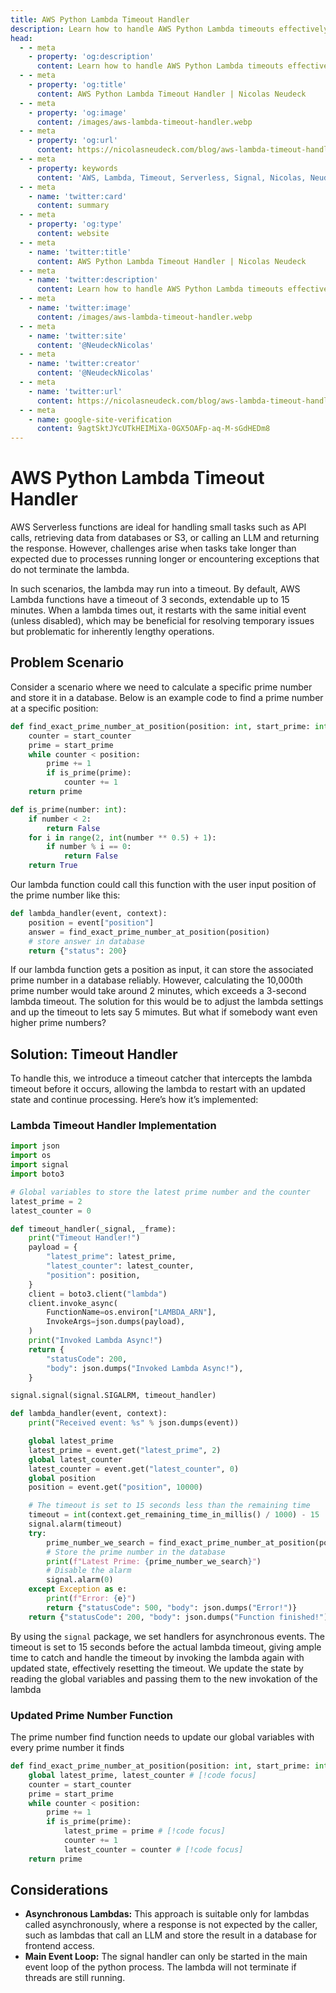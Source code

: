 ```yaml
---
title: AWS Python Lambda Timeout Handler
description: Learn how to handle AWS Python Lambda timeouts effectively using a timeout handler to manage long-running processes and ensure seamless execution, even past the 15-minute limit.
head:
  - - meta
    - property: 'og:description'
      content: Learn how to handle AWS Python Lambda timeouts effectively using a timeout handler to manage long-running processes and ensure seamless execution, even past the 15-minute limit.
  - - meta
    - property: 'og:title'
      content: AWS Python Lambda Timeout Handler | Nicolas Neudeck
  - - meta
    - property: 'og:image'
      content: /images/aws-lambda-timeout-handler.webp
  - - meta
    - property: 'og:url'
      content: https://nicolasneudeck.com/blog/aws-lambda-timeout-handler
  - - meta
    - property: keywords
      content: 'AWS, Lambda, Timeout, Serverless, Signal, Nicolas, Neudeck'
  - - meta
    - name: 'twitter:card'
      content: summary
  - - meta
    - property: 'og:type'
      content: website
  - - meta
    - name: 'twitter:title'
      content: AWS Python Lambda Timeout Handler | Nicolas Neudeck
  - - meta
    - name: 'twitter:description'
      content: Learn how to handle AWS Python Lambda timeouts effectively using a timeout handler to manage long-running processes and ensure seamless execution, even past the 15-minute limit.
  - - meta
    - name: 'twitter:image'
      content: /images/aws-lambda-timeout-handler.webp
  - - meta
    - name: 'twitter:site'
      content: '@NeudeckNicolas'
  - - meta
    - name: 'twitter:creator'
      content: '@NeudeckNicolas'
  - - meta
    - name: 'twitter:url'
      content: https://nicolasneudeck.com/blog/aws-lambda-timeout-handler
  - - meta
    - name: google-site-verification
      content: 9agtSktJYcUTkHEIMiXa-0GX5OAFp-aq-M-sGdHEDm8
---
```

<script setup>
import Hero from '../../components/Hero.vue'
import Share from '../../components/Share.vue'
const prettyDate = (date) => {
  const options = { year: 'numeric', month: 'long', day: 'numeric' };
  return new Date(date).toLocaleDateString('en-US', options);
};
const empty_string = ""
const title = "AWS Python Lambda Timeout Handler"
const shortDescription = "Learn how to handle AWS Python Lambda timeouts effectively using a timeout handler to manage long-running processes and ensure seamless execution, even past the 15-minute limit."
const subtitle = "2024-08-02"
const tags = [
        "AWS",
        "Lambda",
        "Timeout",
        "Serverless",
        "Signal"
      ]
</script>
# AWS Python Lambda Timeout Handler
<Hero :title="empty_string" :subtitle="prettyDate(subtitle)"/>
<Share :title="title" :shortDescription="shortDescription" :tags="tags"/>

AWS Serverless functions are ideal for handling small tasks such as API calls, retrieving data from databases or S3, or calling an LLM and returning the response. However, challenges arise when tasks take longer than expected due to processes running longer or encountering exceptions that do not terminate the lambda.

In such scenarios, the lambda may run into a timeout. By default, AWS Lambda functions have a timeout of 3 seconds, extendable up to 15 minutes. When a lambda times out, it restarts with the same initial event (unless disabled), which may be beneficial for resolving temporary issues but problematic for inherently lengthy operations.

## Problem Scenario

Consider a scenario where we need to calculate a specific prime number and store it in a database. Below is an example code to find a prime number at a specific position:

```python
def find_exact_prime_number_at_position(position: int, start_prime: int = 2, start_counter: int = 0):
    counter = start_counter
    prime = start_prime
    while counter < position:
        prime += 1
        if is_prime(prime):
            counter += 1
    return prime

def is_prime(number: int):
    if number < 2:
        return False
    for i in range(2, int(number ** 0.5) + 1):
        if number % i == 0:
            return False
    return True
```

Our lambda function could call this function with the user input position of the prime number like this:

```python
def lambda_handler(event, context):
    position = event["position"]
    answer = find_exact_prime_number_at_position(position)
    # store answer in database
    return {"status": 200}
```

If our lambda function gets a position as input, it can store the associated prime number in a database reliably. However, calculating the 10,000th prime number would take around 2 minutes, which exceeds a 3-second lambda timeout. The solution for this would be to adjust the lambda settings and up the timeout to lets say 5 mimutes. But what if somebody want even higher prime numbers?

## Solution: Timeout Handler

To handle this, we introduce a timeout catcher that intercepts the lambda timeout before it occurs, allowing the lambda to restart with an updated state and continue processing. Here’s how it’s implemented:

### Lambda Timeout Handler Implementation

```python
import json
import os
import signal
import boto3

# Global variables to store the latest prime number and the counter
latest_prime = 2
latest_counter = 0

def timeout_handler(_signal, _frame):
    print("Timeout Handler!")   
    payload = {
        "latest_prime": latest_prime,
        "latest_counter": latest_counter,
        "position": position,
    }
    client = boto3.client("lambda")
    client.invoke_async(
        FunctionName=os.environ["LAMBDA_ARN"],
        InvokeArgs=json.dumps(payload),
    )
    print("Invoked Lambda Async!")
    return {
        "statusCode": 200,
        "body": json.dumps("Invoked Lambda Async!"),
    }

signal.signal(signal.SIGALRM, timeout_handler)

def lambda_handler(event, context):
    print("Received event: %s" % json.dumps(event))

    global latest_prime
    latest_prime = event.get("latest_prime", 2)
    global latest_counter
    latest_counter = event.get("latest_counter", 0)
    global position
    position = event.get("position", 10000)

    # The timeout is set to 15 seconds less than the remaining time
    timeout = int(context.get_remaining_time_in_millis() / 1000) - 15
    signal.alarm(timeout)
    try:
        prime_number_we_search = find_exact_prime_number_at_position(position, latest_prime, latest_counter)
        # Store the prime number in the database
        print(f"Latest Prime: {prime_number_we_search}")
        # Disable the alarm
        signal.alarm(0)
    except Exception as e:
        print(f"Error: {e}")
        return {"statusCode": 500, "body": json.dumps("Error!")}
    return {"statusCode": 200, "body": json.dumps("Function finished!")}
```

By using the `signal` package, we set handlers for asynchronous events. The timeout is set to 15 seconds before the actual lambda timeout, giving ample time to catch and handle the timeout by invoking the lambda again with updated state, effectively resetting the timeout. We update the state by reading the global variables and passing them to the new invokation of the lambda

### Updated Prime Number Function

The prime number find function needs to update our global variables with every prime number it finds

```python
def find_exact_prime_number_at_position(position: int, start_prime: int = 2, start_counter: int = 0):
    global latest_prime, latest_counter # [!code focus]
    counter = start_counter
    prime = start_prime
    while counter < position:
        prime += 1
        if is_prime(prime):
            latest_prime = prime # [!code focus]
            counter += 1
            latest_counter = counter # [!code focus]
    return prime
```


## Considerations

- **Asynchronous Lambdas:** This approach is suitable only for lambdas called asynchronously, where a response is not expected by the caller, such as lambdas that call an LLM and store the result in a database for frontend access.
- **Main Event Loop:** The signal handler can only be started in the main event loop of the python process. The lambda will not terminate if threads are still running.